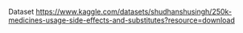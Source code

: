 Dataset
https://www.kaggle.com/datasets/shudhanshusingh/250k-medicines-usage-side-effects-and-substitutes?resource=download
